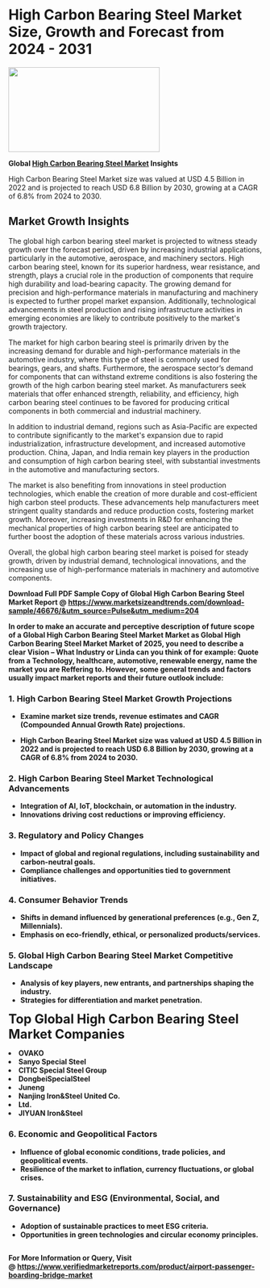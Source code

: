 <H1>High Carbon Bearing Steel Market Size, Growth and Forecast from 2024 - 2031</H1><img class="aligncenter size-medium wp-image-584254" src="https://thirdeyenews.in/wp-content/uploads/2024/09/Global-Market-Research-300x168.jpeg" alt="" width="300" height="168" /><p><strong>Global&nbsp;<a href="https://www.marketsizeandtrends.com/download-sample/46676/&amp;utm_source=Pulse&amp;utm_medium=204">High Carbon Bearing Steel Market</a> Insights</strong></p><p>High Carbon Bearing Steel Market size was valued at USD 4.5 Billion in 2022 and is projected to reach USD 6.8 Billion by 2030, growing at a CAGR of 6.8% from 2024 to 2030.</p><p><h2>Market Growth Insights</h2> <p>The global high carbon bearing steel market is projected to witness steady growth over the forecast period, driven by increasing industrial applications, particularly in the automotive, aerospace, and machinery sectors. High carbon bearing steel, known for its superior hardness, wear resistance, and strength, plays a crucial role in the production of components that require high durability and load-bearing capacity. The growing demand for precision and high-performance materials in manufacturing and machinery is expected to further propel market expansion. Additionally, technological advancements in steel production and rising infrastructure activities in emerging economies are likely to contribute positively to the market's growth trajectory.</p> <p><strong></strong></p> <p>The market for high carbon bearing steel is primarily driven by the increasing demand for durable and high-performance materials in the automotive industry, where this type of steel is commonly used for bearings, gears, and shafts. Furthermore, the aerospace sector’s demand for components that can withstand extreme conditions is also fostering the growth of the high carbon bearing steel market. As manufacturers seek materials that offer enhanced strength, reliability, and efficiency, high carbon bearing steel continues to be favored for producing critical components in both commercial and industrial machinery.</p> <p>In addition to industrial demand, regions such as Asia-Pacific are expected to contribute significantly to the market's expansion due to rapid industrialization, infrastructure development, and increased automotive production. China, Japan, and India remain key players in the production and consumption of high carbon bearing steel, with substantial investments in the automotive and manufacturing sectors.</p> <p>The market is also benefiting from innovations in steel production technologies, which enable the creation of more durable and cost-efficient high carbon steel products. These advancements help manufacturers meet stringent quality standards and reduce production costs, fostering market growth. Moreover, increasing investments in R&D for enhancing the mechanical properties of high carbon bearing steel are anticipated to further boost the adoption of these materials across various industries.</p> <p>Overall, the global high carbon bearing steel market is poised for steady growth, driven by industrial demand, technological innovations, and the increasing use of high-performance materials in machinery and automotive components.</p> <p><strong></p><p><span class=""><strong>Download Full PDF Sample Copy of Global High Carbon Bearing Steel Market Report</strong> @ <a href="https://www.marketsizeandtrends.com/download-sample/46676/&amp;utm_source=Pulse&amp;utm_medium=204" target="_blank">https://www.marketsizeandtrends.com/download-sample/46676/&amp;utm_source=Pulse&amp;utm_medium=204</a></span></p><p>In order to make an accurate and perceptive description of future scope of a Global&nbsp;High Carbon Bearing Steel Market Market as Global&nbsp;High Carbon Bearing Steel Market Market of 2025, you need to describe a clear Vision &ndash; What Industry or Linda can you think of for example: Quote from a Technology, healthcare, automotive, renewable energy, name the market you are Reffering to. However, some general trends and factors usually impact market reports and their future outlook include:</p><h3>1.&nbsp;<strong>High Carbon Bearing Steel Market Growth Projections</strong></h3><ul><li>Examine market size trends, revenue estimates and CAGR (Compounded Annual Growth Rate) projections.</li><li><p>High Carbon Bearing Steel Market size was valued at USD 4.5 Billion in 2022 and is projected to reach USD 6.8 Billion by 2030, growing at a CAGR of 6.8% from 2024 to 2030.</p></li></ul><h3>2.&nbsp;<strong>High Carbon Bearing Steel Market Technological Advancements</strong></h3><ul><li>Integration of AI, IoT, blockchain, or automation in the industry.</li><li>Innovations driving cost reductions or improving efficiency.</li></ul><h3>3.&nbsp;<strong>Regulatory and Policy Changes</strong></h3><ul><li>Impact of global and regional regulations, including sustainability and carbon-neutral goals.</li><li>Compliance challenges and opportunities tied to government initiatives.</li></ul><h3>4.&nbsp;<strong>Consumer Behavior Trends</strong></h3><ul><li>Shifts in demand influenced by generational preferences (e.g., Gen Z, Millennials).</li><li>Emphasis on eco-friendly, ethical, or personalized products/services.</li></ul><h3>5.&nbsp;<strong>Global High Carbon Bearing Steel Market Competitive Landscape</strong></h3><ul><li>Analysis of key players, new entrants, and partnerships shaping the industry.</li><li>Strategies for differentiation and market penetration.</li></ul><p data-pm-slice="1 1 []"><span style="color: inherit; font-family: inherit; font-size: 25px;">Top Global High Carbon Bearing Steel Market Companies</span></p><div class="" data-test-id=""><p><li>OVAKO</li><li> Sanyo Special Steel</li><li> CITIC Special Steel Group</li><li> DongbeiSpecialSteel</li><li> Juneng</li><li> Nanjing Iron&Steel United Co.</li><li>Ltd.</li><li> JIYUAN Iron&Steel</li></p></div><h3>6.&nbsp;<strong>Economic and Geopolitical Factors</strong></h3><ul><li>Influence of global economic conditions, trade policies, and geopolitical events.</li><li>Resilience of the market to inflation, currency fluctuations, or global crises.</li></ul><h3>7.&nbsp;<strong>Sustainability and ESG (Environmental, Social, and Governance)</strong></h3><ul><li>Adoption of sustainable practices to meet ESG criteria.</li><li>Opportunities in green technologies and circular economy principles.</li></ul><h2><strong style="font-size: 14px;">For More Information or Query, Visit @&nbsp;</strong><a style="background-color: #ffffff; font-size: 14px;" href="https://www.marketsizeandtrends.com/report/high-carbon-bearing-steel-market/" target="_blank">https://www.verifiedmarketreports.com/product/airport-passenger-boarding-bridge-market</a></h2>
